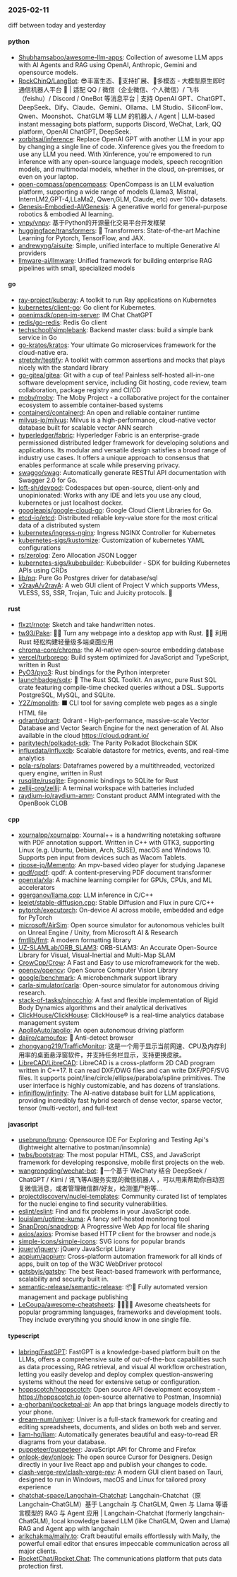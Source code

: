 ### 2025-02-11
diff between today and yesterday

#### python
* [Shubhamsaboo/awesome-llm-apps](https://github.com/Shubhamsaboo/awesome-llm-apps): Collection of awesome LLM apps with AI Agents and RAG using OpenAI, Anthropic, Gemini and opensource models.
* [RockChinQ/LangBot](https://github.com/RockChinQ/LangBot): 😎丰富生态、🧩支持扩展、🦄多模态 - 大模型原生即时通信机器人平台 🤖 | 适配 QQ / 微信（企业微信、个人微信）/ 飞书（feishu）/ Discord / OneBot 等消息平台 | 支持 OpenAI GPT、ChatGPT、DeepSeek、Dify、Claude、Gemini、Ollama、LM Studio、SiliconFlow、Qwen、Moonshot、ChatGLM 等 LLM 的机器人 / Agent | LLM-based instant messaging bots platform, supports Discord, WeChat, Lark, QQ platform, OpenAI ChatGPT, DeepSeek.
* [xorbitsai/inference](https://github.com/xorbitsai/inference): Replace OpenAI GPT with another LLM in your app by changing a single line of code. Xinference gives you the freedom to use any LLM you need. With Xinference, you're empowered to run inference with any open-source language models, speech recognition models, and multimodal models, whether in the cloud, on-premises, or even on your laptop.
* [open-compass/opencompass](https://github.com/open-compass/opencompass): OpenCompass is an LLM evaluation platform, supporting a wide range of models (Llama3, Mistral, InternLM2,GPT-4,LLaMa2, Qwen,GLM, Claude, etc) over 100+ datasets.
* [Genesis-Embodied-AI/Genesis](https://github.com/Genesis-Embodied-AI/Genesis): A generative world for general-purpose robotics & embodied AI learning.
* [vnpy/vnpy](https://github.com/vnpy/vnpy): 基于Python的开源量化交易平台开发框架
* [huggingface/transformers](https://github.com/huggingface/transformers): 🤗 Transformers: State-of-the-art Machine Learning for Pytorch, TensorFlow, and JAX.
* [andrewyng/aisuite](https://github.com/andrewyng/aisuite): Simple, unified interface to multiple Generative AI providers
* [llmware-ai/llmware](https://github.com/llmware-ai/llmware): Unified framework for building enterprise RAG pipelines with small, specialized models

#### go
* [ray-project/kuberay](https://github.com/ray-project/kuberay): A toolkit to run Ray applications on Kubernetes
* [kubernetes/client-go](https://github.com/kubernetes/client-go): Go client for Kubernetes.
* [openimsdk/open-im-server](https://github.com/openimsdk/open-im-server): IM Chat ChatGPT
* [redis/go-redis](https://github.com/redis/go-redis): Redis Go client
* [techschool/simplebank](https://github.com/techschool/simplebank): Backend master class: build a simple bank service in Go
* [go-kratos/kratos](https://github.com/go-kratos/kratos): Your ultimate Go microservices framework for the cloud-native era.
* [stretchr/testify](https://github.com/stretchr/testify): A toolkit with common assertions and mocks that plays nicely with the standard library
* [go-gitea/gitea](https://github.com/go-gitea/gitea): Git with a cup of tea! Painless self-hosted all-in-one software development service, including Git hosting, code review, team collaboration, package registry and CI/CD
* [moby/moby](https://github.com/moby/moby): The Moby Project - a collaborative project for the container ecosystem to assemble container-based systems
* [containerd/containerd](https://github.com/containerd/containerd): An open and reliable container runtime
* [milvus-io/milvus](https://github.com/milvus-io/milvus): Milvus is a high-performance, cloud-native vector database built for scalable vector ANN search
* [hyperledger/fabric](https://github.com/hyperledger/fabric): Hyperledger Fabric is an enterprise-grade permissioned distributed ledger framework for developing solutions and applications. Its modular and versatile design satisfies a broad range of industry use cases. It offers a unique approach to consensus that enables performance at scale while preserving privacy.
* [swaggo/swag](https://github.com/swaggo/swag): Automatically generate RESTful API documentation with Swagger 2.0 for Go.
* [loft-sh/devpod](https://github.com/loft-sh/devpod): Codespaces but open-source, client-only and unopinionated: Works with any IDE and lets you use any cloud, kubernetes or just localhost docker.
* [googleapis/google-cloud-go](https://github.com/googleapis/google-cloud-go): Google Cloud Client Libraries for Go.
* [etcd-io/etcd](https://github.com/etcd-io/etcd): Distributed reliable key-value store for the most critical data of a distributed system
* [kubernetes/ingress-nginx](https://github.com/kubernetes/ingress-nginx): Ingress NGINX Controller for Kubernetes
* [kubernetes-sigs/kustomize](https://github.com/kubernetes-sigs/kustomize): Customization of kubernetes YAML configurations
* [rs/zerolog](https://github.com/rs/zerolog): Zero Allocation JSON Logger
* [kubernetes-sigs/kubebuilder](https://github.com/kubernetes-sigs/kubebuilder): Kubebuilder - SDK for building Kubernetes APIs using CRDs
* [lib/pq](https://github.com/lib/pq): Pure Go Postgres driver for database/sql
* [v2rayA/v2rayA](https://github.com/v2rayA/v2rayA): A web GUI client of Project V which supports VMess, VLESS, SS, SSR, Trojan, Tuic and Juicity protocols. 🚀

#### rust
* [flxzt/rnote](https://github.com/flxzt/rnote): Sketch and take handwritten notes.
* [tw93/Pake](https://github.com/tw93/Pake): 🤱🏻 Turn any webpage into a desktop app with Rust. 🤱🏻 利用 Rust 轻松构建轻量级多端桌面应用
* [chroma-core/chroma](https://github.com/chroma-core/chroma): the AI-native open-source embedding database
* [vercel/turborepo](https://github.com/vercel/turborepo): Build system optimized for JavaScript and TypeScript, written in Rust
* [PyO3/pyo3](https://github.com/PyO3/pyo3): Rust bindings for the Python interpreter
* [launchbadge/sqlx](https://github.com/launchbadge/sqlx): 🧰 The Rust SQL Toolkit. An async, pure Rust SQL crate featuring compile-time checked queries without a DSL. Supports PostgreSQL, MySQL, and SQLite.
* [Y2Z/monolith](https://github.com/Y2Z/monolith): ⬛️ CLI tool for saving complete web pages as a single HTML file
* [qdrant/qdrant](https://github.com/qdrant/qdrant): Qdrant - High-performance, massive-scale Vector Database and Vector Search Engine for the next generation of AI. Also available in the cloud https://cloud.qdrant.io/
* [paritytech/polkadot-sdk](https://github.com/paritytech/polkadot-sdk): The Parity Polkadot Blockchain SDK
* [influxdata/influxdb](https://github.com/influxdata/influxdb): Scalable datastore for metrics, events, and real-time analytics
* [pola-rs/polars](https://github.com/pola-rs/polars): Dataframes powered by a multithreaded, vectorized query engine, written in Rust
* [rusqlite/rusqlite](https://github.com/rusqlite/rusqlite): Ergonomic bindings to SQLite for Rust
* [zellij-org/zellij](https://github.com/zellij-org/zellij): A terminal workspace with batteries included
* [raydium-io/raydium-amm](https://github.com/raydium-io/raydium-amm): Constant product AMM integrated with the OpenBook CLOB

#### cpp
* [xournalpp/xournalpp](https://github.com/xournalpp/xournalpp): Xournal++ is a handwriting notetaking software with PDF annotation support. Written in C++ with GTK3, supporting Linux (e.g. Ubuntu, Debian, Arch, SUSE), macOS and Windows 10. Supports pen input from devices such as Wacom Tablets.
* [ripose-jp/Memento](https://github.com/ripose-jp/Memento): An mpv-based video player for studying Japanese
* [qpdf/qpdf](https://github.com/qpdf/qpdf): qpdf: A content-preserving PDF document transformer
* [openxla/xla](https://github.com/openxla/xla): A machine learning compiler for GPUs, CPUs, and ML accelerators
* [ggerganov/llama.cpp](https://github.com/ggerganov/llama.cpp): LLM inference in C/C++
* [leejet/stable-diffusion.cpp](https://github.com/leejet/stable-diffusion.cpp): Stable Diffusion and Flux in pure C/C++
* [pytorch/executorch](https://github.com/pytorch/executorch): On-device AI across mobile, embedded and edge for PyTorch
* [microsoft/AirSim](https://github.com/microsoft/AirSim): Open source simulator for autonomous vehicles built on Unreal Engine / Unity, from Microsoft AI & Research
* [fmtlib/fmt](https://github.com/fmtlib/fmt): A modern formatting library
* [UZ-SLAMLab/ORB_SLAM3](https://github.com/UZ-SLAMLab/ORB_SLAM3): ORB-SLAM3: An Accurate Open-Source Library for Visual, Visual-Inertial and Multi-Map SLAM
* [CrowCpp/Crow](https://github.com/CrowCpp/Crow): A Fast and Easy to use microframework for the web.
* [opencv/opencv](https://github.com/opencv/opencv): Open Source Computer Vision Library
* [google/benchmark](https://github.com/google/benchmark): A microbenchmark support library
* [carla-simulator/carla](https://github.com/carla-simulator/carla): Open-source simulator for autonomous driving research.
* [stack-of-tasks/pinocchio](https://github.com/stack-of-tasks/pinocchio): A fast and flexible implementation of Rigid Body Dynamics algorithms and their analytical derivatives
* [ClickHouse/ClickHouse](https://github.com/ClickHouse/ClickHouse): ClickHouse® is a real-time analytics database management system
* [ApolloAuto/apollo](https://github.com/ApolloAuto/apollo): An open autonomous driving platform
* [daijro/camoufox](https://github.com/daijro/camoufox): 🦊 Anti-detect browser
* [zhongyang219/TrafficMonitor](https://github.com/zhongyang219/TrafficMonitor): 这是一个用于显示当前网速、CPU及内存利用率的桌面悬浮窗软件，并支持任务栏显示，支持更换皮肤。
* [LibreCAD/LibreCAD](https://github.com/LibreCAD/LibreCAD): LibreCAD is a cross-platform 2D CAD program written in C++17. It can read DXF/DWG files and can write DXF/PDF/SVG files. It supports point/line/circle/ellipse/parabola/spline primitives. The user interface is highly customizable, and has dozens of translations.
* [infiniflow/infinity](https://github.com/infiniflow/infinity): The AI-native database built for LLM applications, providing incredibly fast hybrid search of dense vector, sparse vector, tensor (multi-vector), and full-text

#### javascript
* [usebruno/bruno](https://github.com/usebruno/bruno): Opensource IDE For Exploring and Testing Api's (lightweight alternative to postman/insomnia)
* [twbs/bootstrap](https://github.com/twbs/bootstrap): The most popular HTML, CSS, and JavaScript framework for developing responsive, mobile first projects on the web.
* [wangrongding/wechat-bot](https://github.com/wangrongding/wechat-bot): 🤖一个基于 WeChaty 结合 DeepSeek / ChatGPT / Kimi / 讯飞等Ai服务实现的微信机器人 ，可以用来帮助你自动回复微信消息，或者管理微信群/好友，检测僵尸粉等...
* [projectdiscovery/nuclei-templates](https://github.com/projectdiscovery/nuclei-templates): Community curated list of templates for the nuclei engine to find security vulnerabilities.
* [eslint/eslint](https://github.com/eslint/eslint): Find and fix problems in your JavaScript code.
* [louislam/uptime-kuma](https://github.com/louislam/uptime-kuma): A fancy self-hosted monitoring tool
* [SnapDrop/snapdrop](https://github.com/SnapDrop/snapdrop): A Progressive Web App for local file sharing
* [axios/axios](https://github.com/axios/axios): Promise based HTTP client for the browser and node.js
* [simple-icons/simple-icons](https://github.com/simple-icons/simple-icons): SVG icons for popular brands
* [jquery/jquery](https://github.com/jquery/jquery): jQuery JavaScript Library
* [appium/appium](https://github.com/appium/appium): Cross-platform automation framework for all kinds of apps, built on top of the W3C WebDriver protocol
* [gatsbyjs/gatsby](https://github.com/gatsbyjs/gatsby): The best React-based framework with performance, scalability and security built in.
* [semantic-release/semantic-release](https://github.com/semantic-release/semantic-release): 📦🚀 Fully automated version management and package publishing
* [LeCoupa/awesome-cheatsheets](https://github.com/LeCoupa/awesome-cheatsheets): 👩‍💻👨‍💻 Awesome cheatsheets for popular programming languages, frameworks and development tools. They include everything you should know in one single file.

#### typescript
* [labring/FastGPT](https://github.com/labring/FastGPT): FastGPT is a knowledge-based platform built on the LLMs, offers a comprehensive suite of out-of-the-box capabilities such as data processing, RAG retrieval, and visual AI workflow orchestration, letting you easily develop and deploy complex question-answering systems without the need for extensive setup or configuration.
* [hoppscotch/hoppscotch](https://github.com/hoppscotch/hoppscotch): Open source API development ecosystem - https://hoppscotch.io (open-source alternative to Postman, Insomnia)
* [a-ghorbani/pocketpal-ai](https://github.com/a-ghorbani/pocketpal-ai): An app that brings language models directly to your phone.
* [dream-num/univer](https://github.com/dream-num/univer): Univer is a full-stack framework for creating and editing spreadsheets, documents, and slides on both web and server.
* [liam-hq/liam](https://github.com/liam-hq/liam): Automatically generates beautiful and easy-to-read ER diagrams from your database.
* [puppeteer/puppeteer](https://github.com/puppeteer/puppeteer): JavaScript API for Chrome and Firefox
* [onlook-dev/onlook](https://github.com/onlook-dev/onlook): The open source Cursor for Designers. Design directly in your live React app and publish your changes to code.
* [clash-verge-rev/clash-verge-rev](https://github.com/clash-verge-rev/clash-verge-rev): A modern GUI client based on Tauri, designed to run in Windows, macOS and Linux for tailored proxy experience
* [chatchat-space/Langchain-Chatchat](https://github.com/chatchat-space/Langchain-Chatchat): Langchain-Chatchat（原Langchain-ChatGLM）基于 Langchain 与 ChatGLM, Qwen 与 Llama 等语言模型的 RAG 与 Agent 应用 | Langchain-Chatchat (formerly langchain-ChatGLM), local knowledge based LLM (like ChatGLM, Qwen and Llama) RAG and Agent app with langchain
* [arikchakma/maily.to](https://github.com/arikchakma/maily.to): Craft beautiful emails effortlessly with Maily, the powerful email editor that ensures impeccable communication across all major clients.
* [RocketChat/Rocket.Chat](https://github.com/RocketChat/Rocket.Chat): The communications platform that puts data protection first.
